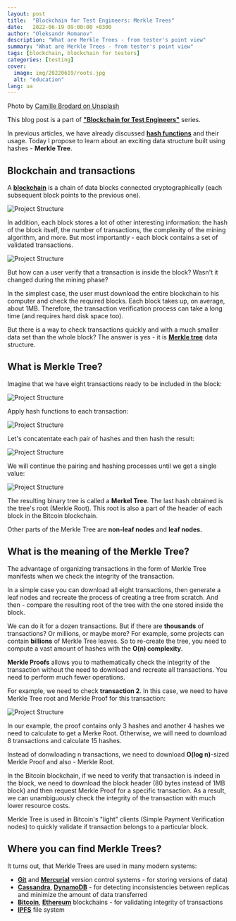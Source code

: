 ```yaml
---
layout: post
title:  "Blockchain for Test Engineers: Merkle Trees"
date:   2022-06-19 09:00:00 +0300
author: "Oleksandr Romanov"
description: "What are Merkle Trees - from tester's point view"
summary: "What are Merkle Trees - from tester's point view"
tags: [blockchain, blockchain for testers]
categories: [testing]
cover:
  image: img/20220619/roots.jpg
  alt: "education"
lang: ua
---
```


Photo by [Camille Brodard on Unsplash](https://unsplash.com/photos/peOp2E3Zukk?utm_source=unsplash&utm_medium=referral&utm_content=creditShareLink)

This blog post is a part of [**"Blockchain for Test Engineers"**](https://testengineeringnotes.com/posts/2022-04-24-blockchain-testing-mindmap/) series.  

In previous articles, we have already discussed **[hash functions](https://testengineeringnotes.com/posts/2022-05-01-bchain-testing-1-hashing/)** and their usage. Today I propose to learn about an exciting data structure built using hashes - **Merkle Tree**.

## Blockchain and transactions
A **[blockchain](https://testengineeringnotes.com/posts/2022-06-05-bchain-test-what-is-blockchain/)** is a chain of data blocks connected cryptographically (each subsequent block points to the previous one).

![Project Structure](/img/20220619/blockchain.png)

In addition, each block stores a lot of other interesting information: the hash of the block itself, the number of transactions, the complexity of the mining algorithm, and more. But most importantly - each block contains a set of validated transactions. 

![Project Structure](/img/20220619/block.png)

But how can a user verify that a transaction is inside the block? Wasn't it changed during the mining phase?  

In the simplest case, the user must download the entire blockchain to his computer and check the required blocks. Each block takes up, on average, about 1MB. Therefore, the transaction verification process can take a long time (and requires hard disk space too).

But there is a way to check transactions quickly and with a much smaller data set than the whole block? The answer is yes - it is **[Merkle tree](https://en.wikipedia.org/wiki/Merkle_tree)** data structure.

## What is Merkle Tree?
Imagine that we have eight transactions ready to be included in the block:

![Project Structure](/img/20220619/trxs.png)

Apply hash functions to each transaction:

![Project Structure](/img/20220619/trxhashes.png)

Let's concatentate each pair of hashes and then hash the result:

![Project Structure](/img/20220619/round2.png)

We will continue the pairing and hashing processes until we get a single value:

![Project Structure](/img/20220619/tree.png)

The resulting binary tree is called a **Merkel Tree**. The last hash obtained is the tree's root (Merkle Root). This root is also a part of the header of each block in the Bitcoin blockchain.  

Other parts of the Merkle Tree are **non-leaf nodes** and **leaf nodes.** 

## What is the meaning of the Merkle Tree?
The advantage of organizing transactions in the form of Merkle Tree manifests when we check the integrity of the transaction.   

In a simple case you can download all eight transactions, then generate a leaf nodes and recreate the process of creating a tree from scratch. And then - compare the resulting root of the tree with the one stored inside the block.

We can do it for a dozen transactions. But if there are **thousands** of transactions? Or millions, or maybe more? For example, some projects can contain **billions** of Merkle Tree leaves. So to re-create the tree, you need to compute a vast amount of hashes with the **O(n) complexity**. 

**Merkle Proofs** allows you to mathematically check the integrity of the transaction without the need to download and recreate all transactions. You need to perform much fewer operations. 

For example, we need to check **transaction 2**. In this case, we need to have Merkle Tree root and Merkle Proof for this transaction:

![Project Structure](/img/20220619/proof.png)

In our example, the proof contains only 3 hashes and another 4 hashes we need to calculate to get a Merke Root. Otherwise, we will need to download 8 transactions and calculate 15 hashes. 

Instead of donwloading n transactions, we need to download **O(log n)**-sized Merkle Proof and also - Merkle Root.

In the Bitcoin blockchain, if we need to verify that transaction is indeed in the block, we need to download the block header (80 bytes instead of 1MB block) and then request Merkle Proof for a specific transaction. As a result, we can unambiguously check the integrity of the transaction with much lower resource costs.  

Merkle Tree is used in Bitcoin's "light" clients (Simple Payment Verification nodes) to quickly validate if transaction belongs to a particular block. 

## Where you can find Merkle Trees?
It turns out, that Merkle Trees are used in many modern systems:

- **[Git](https://en.wikipedia.org/wiki/Git_(software))** and **[Mercurial](https://en.wikipedia.org/wiki/Mercurial)** version control systems - for storing versions of data)
- **[Cassandra](https://en.wikipedia.org/wiki/Apache_Cassandra)**, **[DynamoDB](https://en.wikipedia.org/wiki/Dynamo_(storage_system))** - for detecting inconsistencies between replicas and minimize the amount of data transferred
- **[Bitcoin](https://en.wikipedia.org/wiki/Bitcoin)**, **[Ethereum](https://en.wikipedia.org/wiki/Ethereum)** blockchains - for validating integrity of transactions
- **[IPFS](https://en.wikipedia.org/wiki/InterPlanetary_File_System)** file system